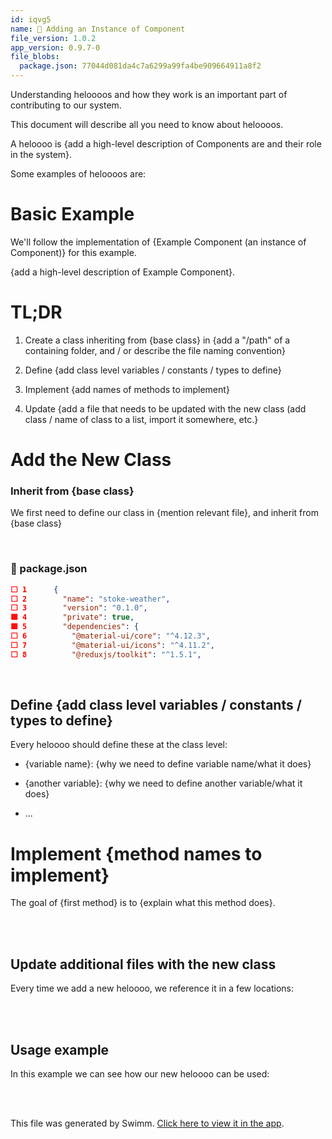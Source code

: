 ```yaml
---
id: iqvg5
name: 🔘 Adding an Instance of Component
file_version: 1.0.2
app_version: 0.9.7-0
file_blobs:
  package.json: 77044d081da4c7a6299a99fa4be909664911a8f2
---
```


Understanding heloooos and how they work is an important part of contributing to our system.

This document will describe all you need to know about heloooos.

A heloooo is {add a high-level description of Components are and their role in the system}.

Some examples of heloooos are:

# Basic Example

We'll follow the implementation of {Example Component (an instance of Component)} for this example.

{add a high-level description of Example Component}.

# TL;DR

1.  Create a class inheriting from {base class} in {add a "/path" of a containing folder, and / or describe the file naming convention}
    
2.  Define {add class level variables / constants / types to define}
    
3.  Implement {add names of methods to implement}
    
4.  Update {add a file that needs to be updated with the new class (add class / name of class to a list, import it somewhere, etc.}
    

# Add the New Class

### Inherit from {base class}

We first need to define our class in {mention relevant file}, and inherit from {base class}

<br/>



<!-- NOTE-swimm-snippet: the lines below link your snippet to Swimm -->
### 📄 package.json
```json
⬜ 1      {
⬜ 2        "name": "stoke-weather",
⬜ 3        "version": "0.1.0",
🟩 4        "private": true,
🟩 5        "dependencies": {
⬜ 6          "@material-ui/core": "^4.12.3",
⬜ 7          "@material-ui/icons": "^4.11.2",
⬜ 8          "@reduxjs/toolkit": "^1.5.1",
```

<br/>

## Define {add class level variables / constants / types to define}

Every heloooo should define these at the class level:

*   {variable name}: {why we need to define variable name/what it does}
    
*   {another variable}: {why we need to define another variable/what it does}
    
*   ...
    

# Implement {method names to implement}

The goal of {first method} is to {explain what this method does}.

<br/>



<br/>

## **Update additional files with the new class**

Every time we add a new heloooo, we reference it in a few locations:

<br/>



<br/>

## Usage example

In this example we can see how our new heloooo can be used:

<br/>



<br/>

This file was generated by Swimm. [Click here to view it in the app](https://swimm-web-app.web.app/repos/Z2l0aHViJTNBJTNBc3Rva2Utd2VhdGhlciUzQSUzQUFkZGllQ29oZW4=/docs/iqvg5).